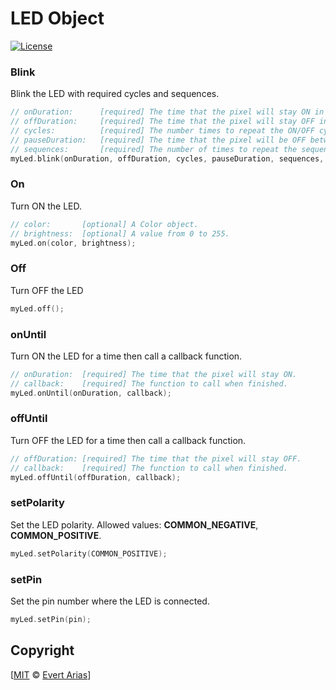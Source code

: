 # LED Object

[![License](http://img.shields.io/:license-mit-blue.svg)](http://doge.mit-license.org)



### Blink

Blink the LED with required cycles and sequences.

```c++
// onDuration: 		[required] The time that the pixel will stay ON in the cycle.
// offDuration: 	[required] The time that the pixel will stay OFF in the cycle.
// cycles: 			[required] The number times to repeat the ON/OFF cycle.
// pauseDuration: 	[required] The time that the pixel will be OFF between sequences.
// sequences: 		[required] The number of times to repeat the sequences.
myLed.blink(onDuration, offDuration, cycles, pauseDuration, sequences, callback);
```

### On

Turn ON the LED.

```c++
// color: 		[optional] A Color object.
// brightness: 	[optional] A value from 0 to 255.
myLed.on(color, brightness);
```

### Off

Turn OFF  the LED

```c++
myLed.off();
```

### onUntil

Turn ON the LED for a time then call a callback function.

```c++
// onDuration: 	[required] The time that the pixel will stay ON.
// callback: 	[required] The function to call when finished.
myLed.onUntil(onDuration, callback);
```

### offUntil

Turn OFF the LED for a time then call a callback function.

```c++
// offDuration: [required] The time that the pixel will stay OFF.
// callback: 	[required] The function to call when finished.
myLed.offUntil(offDuration, callback);
```



### setPolarity

Set the LED polarity. Allowed values: **COMMON_NEGATIVE**, **COMMON_POSITIVE**.

```` c++
myLed.setPolarity(COMMON_POSITIVE);
````



### setPin

Set the pin number where the LED is connected.

```` c++
myLed.setPin(pin);
````





## Copyright

[[MIT](../LICENSE.md) © [Evert Arias](https://ariascode.com)]